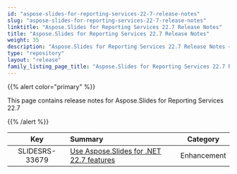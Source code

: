 ```yaml
---
id: "aspose-slides-for-reporting-services-22-7-release-notes"
slug: "aspose-slides-for-reporting-services-22-7-release-notes"
linktitle: "Aspose.Slides for Reporting Services 22.7 Release Notes"
title: "Aspose.Slides for Reporting Services 22.7 Release Notes"
weight: 35
description: "Aspose.Slides for Reporting Services 22.7 Release Notes – the latest updates and fixes."
type: "repository"
layout: "release"
family_listing_page_title: "Aspose.Slides for Reporting Services 22.7 Release Notes"
---
```


{{% alert color="primary" %}} 

This page contains release notes for Aspose.Slides for Reporting Services 22.7

{{% /alert %}} 

|**Key** |**Summary** |**Category** |
| :-: | :- | :-: |
|SLIDESRS-33679|[Use Aspose.Slides for .NET 22.7 features](/slides/net/release-notes/2022/aspose-slides-for-net-22-7-release-notes/)|Enhancement|